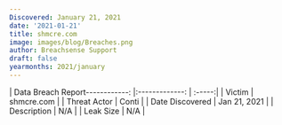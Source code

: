 ```yaml
---
Discovered: January 21, 2021
date: '2021-01-21'
title: shmcre.com
image: images/blog/Breaches.png
author: Breachsense Support
draft: false
yearmonths: 2021/january
---
```


| Data Breach Report------------:   |:-------------:    | :-----:|
| Victim    | shmcre.com      | 
| Threat Actor    | Conti      | 
| Date Discovered    | Jan 21, 2021      | 
| Description    | N/A      | 
| Leak Size    | N/A      | 

